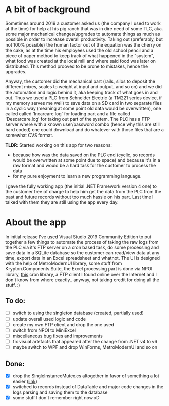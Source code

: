 # A bit of background
Sometimes around 2019 a customer asked us (the company I used to work at the time) for help at his pig ranch that was in dire need of some TLC, aka. some major mechanical changes/upgrades to automate things as much as possible in order to increase overall productivity. Taking out (preferably, but not 100% possible) the human factor out of the equation was the cherry on the cake, as at the time his employees used the old school pencil and a piece of paper method to keep track of what happened in the "system", what food was created at the local mill and where said food was later on distributed. This method prooved to be prone to mistakes, hence the upgrades.

Anyway, the customer did the mechanical part (rails, silos to deposit the different mixes, scales to weight at input and output, and so on) and we did the automation and logic behind it, aka keeping track of what goes in and out. Thus we used a PLC from Schneider Electric (a TM221 series device, if my memory serves me well) to save data on a SD card in two separate files in a cyclic way (meaning at some point old data would be overwritten), one called called 'Incarcare.log' for loading part and a file called 'Descarcare.log' for taking out part of the system. The PLC has a FTP server where with a known user/password combo (hence why this are still hard coded) one could download and do whatever with those files that are a somewhat CVS format.

**TLDR**: Started working on this app for two reasons:
- because how was the data saved on the PLC end (cyclic, so records would be overwritten at some point due to space) and because it's in a raw format and would be a hard task for the customer to process the data
- for my pure enjoyment to learn a new programming language.

I gave the fully working app (the initial .NET Framework version 4 one) to the customer free of charge to help him get the data from the PLC from the past and future records without too much hassle on his part. Last time I talked with them they are still using the app every day.

# About the app
In initial release I've used Visual Studio 2019 Community Edition to put together a few things to automate the process of taking the raw logs from the PLC via it's FTP server on a cron based task, do some processing and save data in a SQLite database so the customer can read/view data at any time, export data in an Excel spreadsheet and whatnot. The UI is designed with the help of MetroModernUI library, some stuff from Krypton.Components.Suite, the Excel processing part is done via NPOI library, [this](https://github.com/HenriqueCaires/cron) cron library, a FTP client I found online over the Internet and I don't know from where exactly.. anyway, not taking credit for doing all the stuff. :)

## To do:
- [ ] switch to using the singleton database (created, partially used)
- [ ] update overall used logic and code
- [ ] create my own FTP client and drop the one used
- [ ] switch from NPOI to MiniExcel
- [ ] miscellaneous bug fixes and improvements
- [ ] fix visual artefacts that appeared after the change from .NET v4 to v6
- [ ] maybe switch to WPF and drop WinForms, MetroModernUI and so on

## Done:
- [x] drop the SingleInstanceMutex.cs altogether in favor of something a lot easier ([link](https://stackoverflow.com/a/819808))
- [x] switched to records instead of DataTable and major code changes in the logs parsing and saving them to the database
- [x] some stuff I don't remember right now xD
